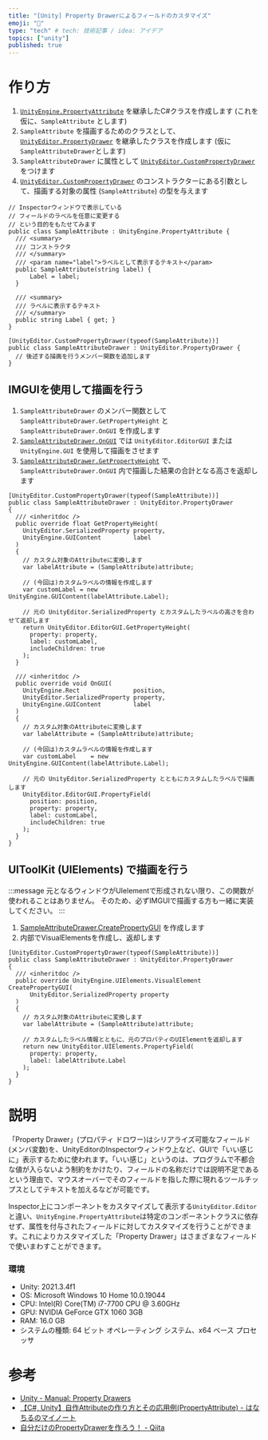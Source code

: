 ```yaml
---
title: "[Unity] Property Drawerによるフィールドのカスタマイズ"
emoji: "🤖"
type: "tech" # tech: 技術記事 / idea: アイデア
topics: ["unity"]
published: true
---
```


# 作り方

1. [`UnityEngine.PropertyAttribute`][PropertyAttribute] を継承したC#クラスを作成します (これを仮に、`SampleAttribute` とします)
2. `SampleAttribute` を描画するためのクラスとして、[`UnityEditor.PropertyDrawer`][PropertyDrawer] を継承したクラスを作成します (仮に `SampleAttributeDrawer`とします)
3. `SampleAttributeDrawer` に属性として [`UnityEditor.CustomPropertyDrawer`][CustomPropertyDrawer] をつけます
4. [`UnityEditor.CustomPropertyDrawer`][CustomPropertyDrawer] のコンストラクターにある引数として、描画する対象の属性 (`SampleAttribute`) の型を与えます

```cs: SampleAttribute.cs
// Inspectorウィンドウで表示している
// フィールドのラベルを任意に変更する
// という目的をもたせてみます
public class SampleAttribute : UnityEngine.PropertyAttribute {
  /// <summary>
  /// コンストラクタ
  /// </summary>
  /// <param name="label">ラベルとして表示するテキスト</param>
  public SampleAttribute(string label) {
      Label = label;
  }

  /// <summary>
  /// ラベルに表示するテキスト
  /// </summary>
  public string Label { get; }
}
```
```cs: SampleAttributeDrawer.cs
[UnityEditor.CustomPropertyDrawer(typeof(SampleAttribute))]
public class SampleAttributeDrawer : UnityEditor.PropertyDrawer {
  // 後述する描画を行うメンバー関数を追加します
}
```

## IMGUIを使用して描画を行う

1. `SampleAttributeDrawer` のメンバー関数として `SampleAttributeDrawer.GetPropertyHeight` と `SampleAttributeDrawer.OnGUI` を作成します
2. [`SampleAttributeDrawer.OnGUI`][PropertyDrawer.OnGUI] では `UnityEditor.EditorGUI` または `UnityEngine.GUI` を使用して描画をさせます
3. [`SampleAttributeDrawer.GetPropertyHeight`][PropertyDrawer.GetPropertyHeight] で、`SampleAttributeDrawer.OnGUI` 内で描画した結果の合計となる高さを返却します

```cs: SampleAttributeDrawer.cs
[UnityEditor.CustomPropertyDrawer(typeof(SampleAttribute))]
public class SampleAttributeDrawer : UnityEditor.PropertyDrawer
{
  /// <inheritdoc />
  public override float GetPropertyHeight(
    UnityEditor.SerializedProperty property,
    UnityEngine.GUIContent         label
  )
  {
    // カスタム対象のAttributeに変換します
    var labelAttribute = (SampleAttribute)attribute;

    // (今回は)カスタムラベルの情報を作成します
    var customLabel = new UnityEngine.GUIContent(labelAttribute.Label);

    // 元の UnityEditor.SerializedProperty とカスタムしたラベルの高さを合わせて返却します
    return UnityEditor.EditorGUI.GetPropertyHeight(
      property: property,
      label: customLabel,
      includeChildren: true
    );
  }

  /// <inheritdoc />
  public override void OnGUI(
    UnityEngine.Rect               position,
    UnityEditor.SerializedProperty property,
    UnityEngine.GUIContent         label
  )
  {
    // カスタム対象のAttributeに変換します
    var labelAttribute = (SampleAttribute)attribute;

    // (今回は)カスタムラベルの情報を作成します
    var customLabel    = new UnityEngine.GUIContent(labelAttribute.Label);

    // 元の UnityEditor.SerializedProperty とともにカスタムしたラベルで描画します
    UnityEditor.EditorGUI.PropertyField(
      position: position,
      property: property,
      label: customLabel,
      includeChildren: true
    );
  }
}
```


## UIToolKit (UIElements) で描画を行う
:::message
元となるウィンドウがUIelementで形成されない限り、この関数が使われることはありません。
そのため、必ずIMGUIで描画する方も一緒に実装してください。
:::

1. [SampleAttributeDrawer.CreatePropertyGUI][PropertyDrawer.CreatePropertyGUI] を作成します
2. 内部でVisualElementsを作成し、返却します

```cs: SampleAttributeDrawer.cs
[UnityEditor.CustomPropertyDrawer(typeof(SampleAttribute))]
public class SampleAttributeDrawer : UnityEditor.PropertyDrawer
{
  /// <inheritdoc />
  public override UnityEngine.UIElements.VisualElement CreatePropertyGUI(
      UnityEditor.SerializedProperty property
  )
  {
    // カスタム対象のAttributeに変換します
    var labelAttribute = (SampleAttribute)attribute;

    // カスタムしたラベル情報とともに、元のプロパティのUIElementを返却します
    return new UnityEditor.UIElements.PropertyField(
      property: property,
      label: labelAttribute.Label
    );
  }
}
```


# 説明

「Property Drawer」(プロパティ ドロワー)はシリアライズ可能なフィールド(メンバ変数)を、UnityEditorのInspectorウィンドウ上など、GUIで「いい感じに」表示するために使われます。「いい感じ」というのは、プログラムで不都合な値が入らないよう制約をかけたり、フィールドの名称だけでは説明不足であるという理由で、マウスオーバーでそのフィールドを指した際に現れるツールチップスとしてテキストを加えるなどが可能です。

Inspector上にコンポーネントをカスタマイズして表示する`UnityEditor.Editor`と違い、`UnityEngine.PropertyAttribute`は特定のコンポーネントクラスに依存せず、属性を付与されたフィールドに対してカスタマイズを行うことができます。これによりカスタマイズした「Property Drawer」はさまざまなフィールドで使いまわすことができます。


### 環境
- Unity: 2021.3.4f1
- OS: Microsoft Windows 10 Home 10.0.19044
- CPU: Intel(R) Core(TM) i7-7700 CPU @ 3.60GHz
- GPU: NVIDIA GeForce GTX 1060 3GB
- RAM:  16.0 GB
- システムの種類: 64 ビット オペレーティング システム、x64 ベース プロセッサ


# 参考

- [Unity - Manual: Property Drawers](https://docs.unity3d.com/2021.3/Documentation/Manual/editor-PropertyDrawers.html)
- [【C#, Unity】自作Attributeの作り方とその応用例(PropertyAttribute) - はなちるのマイノート](https://www.hanachiru-blog.com/entry/2022/04/20/153950)
- [自分だけのPropertyDrawerを作ろう！ - Qiita](https://qiita.com/kyusyukeigo/items/8be4cdef97496a68a39d)

[PropertyAttribute]: "https://docs.unity3d.com/2021.3/Documentation/ScriptReference/PropertyAttribute.html"

[PropertyDrawer]: "https://docs.unity3d.com/2021.3/Documentation/ScriptReference/PropertyDrawer.html"
[PropertyDrawer.GetPropertyHeight]: "https://docs.unity3d.com/2021.3/Documentation/ScriptReference/PropertyDrawer.GetPropertyHeight.html"
[PropertyDrawer.OnGUI]: "https://docs.unity3d.com/2021.3/Documentation/ScriptReference/PropertyDrawer.OnGUI.html"
[PropertyDrawer.CreatePropertyGUI]: "https://docs.unity3d.com/2021.3/Documentation/ScriptReference/PropertyDrawer.CreatePropertyGUI.html"

[CustomPropertyDrawer]: "https://docs.unity3d.com/2021.3/Documentation/ScriptReference/CustomPropertyDrawer.html"
